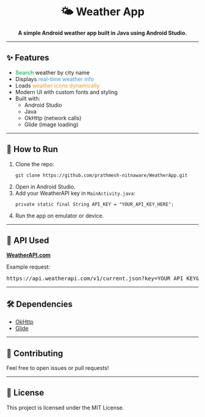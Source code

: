 <h1 align="center">🌤️ Weather App</h1>

<p align="center">
  <b>A simple Android weather app built in Java using Android Studio.</b>
</p>

<hr>

<h2>✨ Features</h2>

<ul>
  <li><span style="color:#2ECC71; font-weight:bold;">Search</span> weather by city name</li>
  <li>Displays <span style="color:#3498DB;">real-time weather info</span></li>
  <li>Loads <span style="color:#F39C12;">weather icons dynamically</span></li>
  <li>Modern UI with custom fonts and styling</li>
  <li>Built with:
    <ul>
      <li>Android Studio</li>
      <li>Java</li>
      <li>OkHttp (network calls)</li>
      <li>Glide (image loading)</li>
    </ul>
  </li>
</ul>

<hr>

<h2>🚀 How to Run</h2>

<ol>
  <li>Clone the repo:
    <pre><code>git clone https://github.com/prathmesh-nitnaware/WeatherApp.git</code></pre>
  </li>
  <li>Open in Android Studio.</li>
  <li>Add your WeatherAPI key in <code>MainActivity.java</code>:
    <pre><code>private static final String API_KEY = "YOUR_API_KEY_HERE";</code></pre>
  </li>
  <li>Run the app on emulator or device.</li>
</ol>

<hr>

<h2>🔗 API Used</h2>

<p>
  <a href="https://www.weatherapi.com/" target="_blank">
    <b>WeatherAPI.com</b>
  </a>
</p>

<p>Example request:</p>

<pre>
https://api.weatherapi.com/v1/current.json?key=YOUR_API_KEY&q=Mumbai
</pre>

<hr>

<h2>🛠️ Dependencies</h2>

<ul>
  <li><a href="https://square.github.io/okhttp/">OkHttp</a></li>
  <li><a href="https://bumptech.github.io/glide/">Glide</a></li>
</ul>

<hr>

<h2>🤝 Contributing</h2>

<p>Feel free to open issues or pull requests!</p>

<hr>

<h2>📄 License</h2>

<p>This project is licensed under the MIT License.</p>
